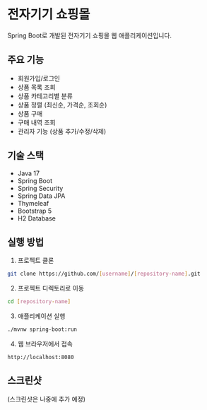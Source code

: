 # 전자기기 쇼핑몰

Spring Boot로 개발된 전자기기 쇼핑몰 웹 애플리케이션입니다.

## 주요 기능

- 회원가입/로그인
- 상품 목록 조회
- 상품 카테고리별 분류
- 상품 정렬 (최신순, 가격순, 조회순)
- 상품 구매
- 구매 내역 조회
- 관리자 기능 (상품 추가/수정/삭제)

## 기술 스택

- Java 17
- Spring Boot
- Spring Security
- Spring Data JPA
- Thymeleaf
- Bootstrap 5
- H2 Database

## 실행 방법

1. 프로젝트 클론
```bash
git clone https://github.com/[username]/[repository-name].git
```

2. 프로젝트 디렉토리로 이동
```bash
cd [repository-name]
```

3. 애플리케이션 실행
```bash
./mvnw spring-boot:run
```

4. 웹 브라우저에서 접속
```
http://localhost:8080
```

## 스크린샷

(스크린샷은 나중에 추가 예정) 